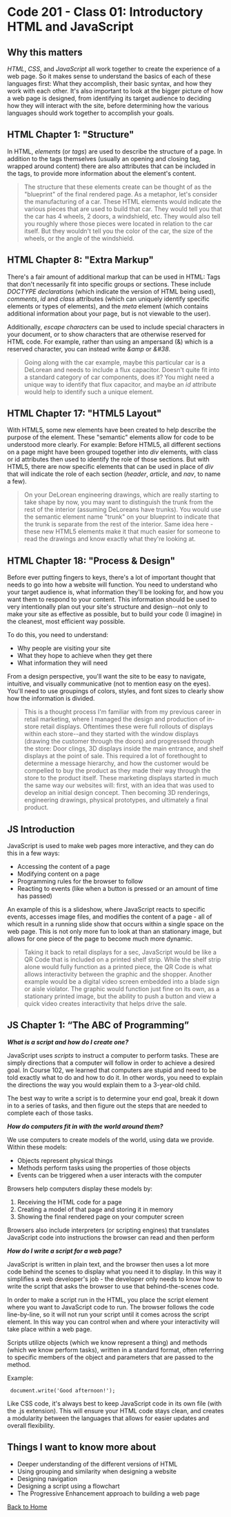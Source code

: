 # Code 201 - Class 01: Introductory HTML and JavaScript

## Why this matters

*HTML*, *CSS*, and *JavaScript* all work together to create the experience of a web page. So it makes sense to understand the basics of each of these languages first: What they accomplish, their basic syntax, and how they work with each other. It's also important to look at the bigger picture of how a web page is designed, from identifying its target audience to deciding how they will interact with the site, before determining how the various languages should work together to accomplish your goals.

## HTML Chapter 1: "Structure"

In HTML, *elements* (or *tags*) are used to describe the structure of a page. In addition to the tags themselves (usually an opening and closing tag, wrapped around content) there are also attributes that can be included in the tags, to provide more information about the element's content.

>The structure that these elements create can be thought of as the "blueprint" of the final rendered page. As a metaphor, let's consider the manufacturing of a car. These HTML elements would indicate the various pieces that are used to build that car. They would tell you that the car has 4 wheels, 2 doors, a windshield, etc. They would also tell you roughly where those pieces were located in relation to the car itself. But they wouldn't tell you the color of the car, the size of the wheels, or the angle of the windshield.  

## HTML Chapter 8: "Extra Markup"

There's a fair amount of additional markup that can be used in HTML: Tags that don't necessarily fit into specific groups or sections. These include *DOCTYPE declarations* (which indicate the version of HTML being used), *comments*, *id* and *class* attributes (which can uniquely identify specific elements or types of elements), and the *meta* element (which contains additional information about your page, but is not viewable to the user).

Additionally, *escape characters* can be used to include special characters in your document, or to show characters that are otherwise reserved for HTML code. For example, rather than using an ampersand (&) which is a reserved character, you can instead write *&amp* or *&#38*.

>Going along with the car example, maybe this particular car is a DeLorean and needs to include a flux capacitor. Doesn't quite fit into a standard category of car components, does it? You might need a unique way to identify that flux capacitor, and maybe an *id* attribute would help to identify such a unique element.

## HTML Chapter 17: "HTML5 Layout"

With HTML5, some new elements have been created to help describe the purpose of the element. These "semantic" elements allow for code to be understood more clearly. For example: Before HTML5, all different sections on a page might have been grouped together into *div* elements, with class or id attributes then used to identify the role of those sections. But with HTML5, there are now specific elements that can be used in place of *div* that will indicate the role of each section (*header*, *article*, and *nav*, to name a few).

>On your DeLorean engineering drawings, which are really starting to take shape by now, you may want to distinguish the trunk from the rest of the interior (assuming DeLoreans have trunks). You would use the semantic element name "trunk" on your blueprint to indicate that the trunk is separate from the rest of the interior. Same idea here - these new HTML5 elements make it that much easier for someone to read the drawings and know exactly what they're looking at.

## HTML Chapter 18: "Process & Design"

Before ever putting fingers to keys, there's a lot of important thought that needs to go into how a website will function. You need to understand who your target audience is, what information they'll be looking for, and how you want them to respond to your content. This information should be used to very intentionally plan out your site's structure and design--not only to make your site as effective as possible, but to build your code (I imagine) in the cleanest, most efficient way possible.

To do this, you need to understand:

- Why people are visiting your site
- What they hope to achieve when they get there
- What information they will need

From a design perspective, you'll want the site to be easy to navigate, intuitive, and visually communicative (not to mention easy on the eyes). You'll need to use groupings of colors, styles, and font sizes to clearly show how the information is divided.

>This is a thought process I'm familiar with from my previous career in retail marketing, where I managed the design and production of in-store retail displays. Oftentimes these were full rollouts of displays within each store--and they started with the window displays (drawing the customer through the doors) and progressed through the store: Door clings, 3D displays inside the main entrance, and shelf displays at the point of sale. This required a lot of forethought to determine a message hierarchy, and how the customer would be compelled to buy the product as they made their way through the store to the product itself. These marketing displays started in much the same way our websites will: first, with an idea that was used to develop an initial design concept. Then becoming 3D renderings, engineering drawings, physical prototypes, and ultimately a final product.

## JS Introduction

JavaScript is used to make web pages more interactive, and they can do this in a few ways:

- Accessing the content of a page
- Modifying content on a page
- Programming rules for the browser to follow
- Reacting to events (like when a button is pressed or an amount of time has passed)

An example of this is a slideshow, where JavaScript reacts to specific events, accesses image files, and modifies the content of a page - all of which result in a running slide show that occurs within a single space on the web page. This is not only more fun to look at than an stationary image, but allows for one piece of the page to become much more dynamic.

>Taking it back to retail displays for a sec, JavaScript would be like a QR Code that is included on a printed shelf strip. While the shelf strip alone would fully function as a printed piece, the QR Code is what allows interactivity between the graphic and the shopper. Another example would be a digital video screen embedded into a blade sign or aisle violator. The graphic would function just fine on its own, as a stationary printed image, but the ability to push a button and view a quick video creates interactivity that helps drive the sale.

## JS Chapter 1: “The ABC of Programming”

***What is a script and how do I create one?***

JavaScript uses *scripts* to instruct a computer to perform tasks. These are simply directions that a computer will follow in order to achieve a desired goal. In Course 102, we learned that computers are stupid and need to be told exactly what to do and how to do it. In other words, you need to explain the directions the way you would explain them to a 3-year-old child.

The best way to write a script is to determine your end goal, break it down in to a series of tasks, and then figure out the steps that are needed to complete each of those tasks.

***How do computers fit in with the world around them?***

We use computers to create models of the world, using data we provide. Within these models:

- Objects represent physical things
- Methods perform tasks using the properties of those objects
- Events can be triggered when a user interacts with the computer

Browsers help computers display these models by:

 1. Receiving the HTML code for a page
 2. Creating a model of that page and storing it in memory
 3. Showing the final rendered page on your computer screen

Browsers also include interpreters (or scripting engines) that translates JavaScript code into instructions the browser can read and then perform

***How do I write a script for a web page?***

JavaScript is written in plain text, and the browser then uses a lot more code behind the scenes to display what you need it to display. In this way it simplifies a web developer's job - the developer only needs to know how to write the script that asks the browser to use that behind-the-scenes code.

In order to make a script run in the HTML, you place the script element where you want to JavaScript code to run. The browser follows the code line-by-line, so it will not run your script until it comes across the script element. In this way you can control when and where your interactivity will take place within a web page.

Scripts utilize objects (which we know represent a thing) and methods (which we know perform tasks), written in a standard format, often referring to specific members of the object and parameters that are passed to the method.

Example:

```
 document.write('Good afternoon!');
```

Like CSS code, it's always best to keep JavaScript code in its own file (with the .js extension). This will ensure your HTML code stays clean, and creates a modularity between the languages that allows for easier updates and overall flexibility.

## Things I want to know more about

- Deeper understanding of the different versions of HTML
- Using grouping and similarity when designing a website
- Designing navigation
- Designing a script using a flowchart
- The Progressive Enhancement approach to building a web page

[Back to Home](../README.md)
